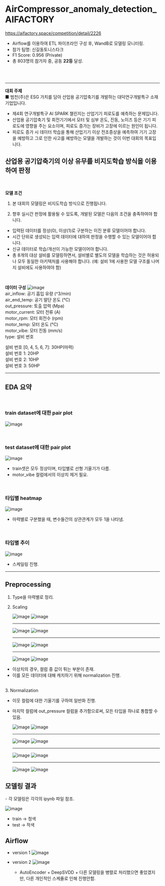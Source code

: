 # AirCompressor_anomaly_detection_AIFACTORY
https://aifactory.space/competition/detail/2226

- Airflow를 이용하여 ETL 파이프라인 구성 후, WandB로 모델링 모니터링.
- 참가 팀명: 신길동토니스타크
- F1 Score: 0.956 (Private)
- 총 803명의 참가자 중, 공동 **22등** 달성.

<br>
<br>
<hr>

**대회 주제**\
■ 범천(주)은 ESG 가치를 담아 산업용 공기압축기를 개발하는 대덕연구개발특구 소재 기업입니다.

- 제4회 연구개발특구 AI SPARK 챌린지는 산업기기 피로도를 예측하는 문제입니다.
- 산업용 공기압축기 및 회전기기에서 모터 및 심부 온도, 진동, 노이즈 등은 기기 피로도에 영향을 주는 요소이며, 피로도 증가는 장비가 고장에 이르는 원인이 됩니다.
- 피로도 증가 시 데이터 학습을 통해 산업기기 이상 전조증상을 예측하여 기기 고장을 예방하고 그로 인한 사고를 예방하는 모델을 개발하는 것이 이번 대회의 목표입니다.

<h2> 산업용 공기압축기의 이상 유무를 비지도학습 방식을 이용하여 판정 </h2>

<br>

**모델 조건**
1. 본 대회의 모델링은 비지도학습 방식으로 진행됩니다.

2. 향후 실시간 판정에 활용될 수 있도록, 개발된 모델은 다음의 조건을 충족하여야 합니다.

- 입력된 데이터를 정상(0), 이상(1)로 구분하는 이진 분류 모델이어야 합니다.
- 시간 단위로 생성되는 입력 데이터에 대하여 판정을 수행할 수 있는 모델이어야 합니다.
- 신규 데이터로 학습/개선이 가능한 모델이어야 합니다.
- 총 8개의 대상 설비를 모델링하면서, 설비별로 별도의 모델을 학습하는 것은 허용되나 모두 동일한 아키텍처를 사용해야 합니다.
(예: 설비 1에 사용한 모델 구조를 나머지 설비에도 사용하여야 함)

<br>

**데이터 구성**
![image](https://user-images.githubusercontent.com/118624081/230829560-8a03ab71-a807-42e6-8def-8a3f6f827dd0.png)   
air_inflow: 공기 흡입 유량 (^3/min)   
air_end_temp: 공기 말단 온도 (°C)   
out_pressure: 토출 압력 (Mpa)   
motor_current: 모터 전류 (A)   
motor_rpm: 모터 회전수 (rpm)   
motor_temp: 모터 온도 (°C)   
motor_vibe: 모터 진동 (mm/s)   
type: 설비 번호   

설비 번호 [0, 4, 5, 6, 7]: 30HP(마력)   
설비 번호 1: 20HP   
설비 번호 2: 10HP   
설비 번호 3: 50HP   
<hr>

<h2> EDA 요약 </h2>
<br>
<h3> train dataset에 대한 pair plot </h3>

![image](./train_pairplot.png)

<br>
<h3> test dataset에 대한 pair plot </h3>

![image](./test_pairplot.png)

- train셋은 모두 정상이며, 타입별로 선형 기울기가 다름.
- motor_vibe 컬럼에서의 이상치 제거 필요.

<br>
<h3> 타입별 heatmap </h3>

![image](./30hp_heatmap.png)

- 마력별로 구분했을 때, 변수들간의 상관관계가 모두 1을 나타냄.

<br>
<h3> 타입별 추이 </h3>

![image](./30hp_graph.png)

- 스케일링 진행.

<hr>
<h2> Preprocessing </h2>

1. Type을 마력별로 정리.

2. Scaling

    ![image](./graph_for_pt/train_10hp.png)
    ![image](./graph_for_pt/test_10hp.png)
    <hr>

    ![image](./graph_for_pt/train_20hp.png)
    ![image](./graph_for_pt/test_20hp.png)
    <hr>
    
    ![image](./graph_for_pt/train_30hp.png)
    ![image](./graph_for_pt/test_30hp.png)
    <hr>

    ![image](./graph_for_pt/train_50hp.png)
    ![image](./graph_for_pt/test_50hp.png)

- 이상치의 경우, 컬럼 중 값이 튀는 부분이 존재.
- 이를 모든 데이터에 대해 캐치하기 위해 normalization 진행.
<br>
3. Normalization

- 이웃 컬럼에 대한 기울기를 구하여 일반화 진행.
- 마지막 컬럼에 out_pressure 컬럼을 추가함으로써, 모든 타입을 하나로 통합할 수 있음.

    ![image](./graph_for_pt/diff_train_10hp.png)
    ![image](./graph_for_pt/diff_test_10hp.png)
    <hr>

    ![image](./graph_for_pt/diff_train_20hp.png)
    ![image](./graph_for_pt/diff_test_20hp.png)
    <hr>

    ![image](./graph_for_pt/diff_train_30hp.png)
    ![image](./graph_for_pt/diff_test_30hp.png)
    <hr>

    ![image](./graph_for_pt/diff_train_50hp.png)
    ![image](./graph_for_pt/diff_test_50hp.png)

<h2> 모델링 결과 </h2>
- 각 모델링은 각각의 ipynb 파일 참조.

![image](./3d_plot_train_test.gif)

- train -> 청색
- test -> 적색

<h2> Airflow </h2>

- version 1
    ![image](./graph_for_pt/Screenshot%20from%202023-04-22%2011-54-28.png)

- version 2
    ![image](./graph_for_pt/Screenshot%20from%202023-04-22%2011-55-09.png)

    - AutoEncoder + DeepSVDD + 다른 모델링을 병렬로 처리했으면 좋았겠지만, 다른 개인적인 스케쥴로 인해 진행안함.

